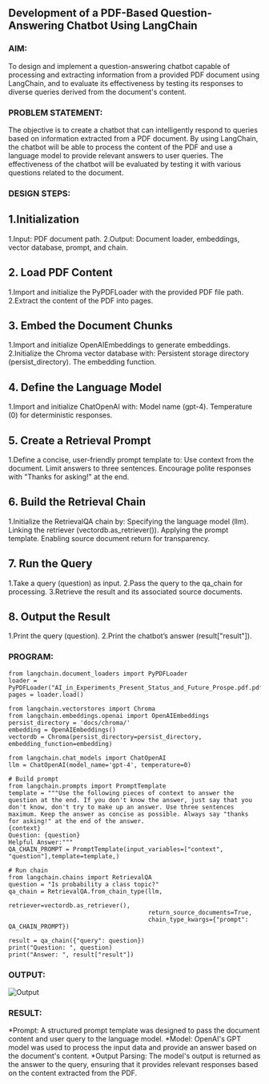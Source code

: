 ## Development of a PDF-Based Question-Answering Chatbot Using LangChain

### AIM:
To design and implement a question-answering chatbot capable of processing and extracting information from a provided PDF document using LangChain, and to evaluate its effectiveness by testing its responses to diverse queries derived from the document's content.

### PROBLEM STATEMENT:
The objective is to create a chatbot that can intelligently respond to queries based on information extracted from a PDF document. By using LangChain, the chatbot will be able to process the content of the PDF and use a language model to provide relevant answers to user queries. The effectiveness of the chatbot will be evaluated by testing it with various questions related to the document.
### DESIGN STEPS:
## 1.Initialization
 1.Input: PDF document path.
 2.Output: Document loader, embeddings, vector database, prompt, and chain.
## 2. Load PDF Content
 1.Import and initialize the PyPDFLoader with the provided PDF file path.
 2.Extract the content of the PDF into pages.
## 3. Embed the Document Chunks
 1.Import and initialize OpenAIEmbeddings to generate embeddings.
 2.Initialize the Chroma vector database with:
    Persistent storage directory (persist_directory).
    The embedding function.
## 4. Define the Language Model
 1.Import and initialize ChatOpenAI with:
  Model name (gpt-4).
  Temperature (0) for deterministic responses.
## 5. Create a Retrieval Prompt
 1.Define a concise, user-friendly prompt template to:
  Use context from the document.
  Limit answers to three sentences.
  Encourage polite responses with "Thanks for asking!" at the end.
## 6. Build the Retrieval Chain
 1.Initialize the RetrievalQA chain by:
    Specifying the language model (llm).
   Linking the retriever (vectordb.as_retriever()).
   Applying the prompt template.
Enabling source document return for transparency.
## 7. Run the Query
 1.Take a query (question) as input.
 2.Pass the query to the qa_chain for processing.
 3.Retrieve the result and its associated source documents.
## 8. Output the Result
 1.Print the query (question).
 2.Print the chatbot’s answer (result["result"]).

### PROGRAM:
```
from langchain.document_loaders import PyPDFLoader
loader = PyPDFLoader("AI_in_Experiments_Present_Status_and_Future_Prospe.pdf.pdf")
pages = loader.load()

from langchain.vectorstores import Chroma
from langchain.embeddings.openai import OpenAIEmbeddings
persist_directory = 'docs/chroma/'
embedding = OpenAIEmbeddings()
vectordb = Chroma(persist_directory=persist_directory, embedding_function=embedding)

from langchain.chat_models import ChatOpenAI
llm = ChatOpenAI(model_name='gpt-4', temperature=0)

# Build prompt
from langchain.prompts import PromptTemplate
template = """Use the following pieces of context to answer the question at the end. If you don't know the answer, just say that you don't know, don't try to make up an answer. Use three sentences maximum. Keep the answer as concise as possible. Always say "thanks for asking!" at the end of the answer. 
{context}
Question: {question}
Helpful Answer:"""
QA_CHAIN_PROMPT = PromptTemplate(input_variables=["context", "question"],template=template,)

# Run chain
from langchain.chains import RetrievalQA
question = "Is probability a class topic?"
qa_chain = RetrievalQA.from_chain_type(llm,
                                       retriever=vectordb.as_retriever(),
                                       return_source_documents=True,
                                       chain_type_kwargs={"prompt": QA_CHAIN_PROMPT})

result = qa_chain({"query": question})
print("Question: ", question)
print("Answer: ", result["result"])
```
### OUTPUT:
![Output](https://github.com/user-attachments/assets/70ce5937-ec0b-4395-bd5d-810572ab6582)

### RESULT:
  *Prompt: A structured prompt template was designed to pass the document content and user query   to the language model.
  *Model: OpenAI's GPT model was used to process the input data and provide an answer based on     the document's content.
  *Output Parsing: The model's output is returned as the answer to the query, ensuring that it     provides relevant responses based on the content extracted from the PDF.
